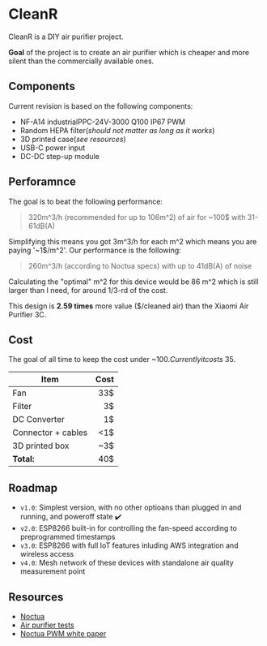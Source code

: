 # CleanR
CleanR is a DIY air purifier project.

**Goal** of the project is to create an air purifier which is cheaper and more silent than the commercially available ones.

## Components
Current revision is based on the following components:
* NF-A14 industrialPPC-24V-3000 Q100 IP67 PWM
* Random HEPA filter(*should not matter as long as it works*)
* 3D printed case(*see resources*)
* USB-C power input
* DC-DC step-up module

## Perforamnce
The goal is to beat the following performance:
> 320m^3/h (recommended for up to 106m^2) of air for ~100$ with 31-61dB(A)

Simplifying this means you got 3m^3/h for each m^2 which means you are paying '~1$/m^2'.
Our performance is the following:
> 260m^3/h (according to Noctua specs) with up to 41dB(A) of noise

Calculating the "optimal" m^2 for this device would be 86 m^2 which is still larger than I need, for around 1/3-rd of the cost.

This design is **2.59 times** more value ($/cleaned air) than the Xiaomi Air Purifier 3C.

## Cost
The goal of all time to keep the cost under ~100$. Currently it costs ~35$.

| Item | Cost |
| ---- | ---: |
| Fan  | 33$  |
| Filter | 3$ |
| DC Converter | 1$ |
| Connector + cables | <1$|
| 3D printed box | ~3$ |
| **Total:** | 40$ |


## Roadmap
* `v1.0`: Simplest version, with no other optioans than plugged in and running, and poweroff state :heavy_check_mark:
* `v2.0`: ESP8266 built-in for controlling the fan-speed according to preprogrammed timestamps
* `v3.0`: ESP8266 with full IoT features inluding AWS integration and wireless access
* `v4.0`: Mesh network of these devices with standalone air quality measurement point

## Resources
* [Noctua](https://noctua.at/en/nf-a14-industrialppc-24v-3000-q100-ip67-pwm)
* [Air purifier tests](https://smartairfilters.com/en/blog/xiaomi-purifier-auto-mode-leaves-air-unsafe-86-hours/)
* [Noctua PWM white paper](https://noctua.at/pub/media/wysiwyg/Noctua_PWM_specifications_white_paper.pdf)
